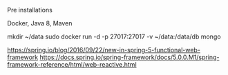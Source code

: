 
Pre installations 

Docker, Java 8, Maven 

mkdir ~/data
sudo docker run -d -p 27017:27017 -v ~/data:/data/db mongo

https://spring.io/blog/2016/09/22/new-in-spring-5-functional-web-framework
https://docs.spring.io/spring-framework/docs/5.0.0.M1/spring-framework-reference/html/web-reactive.html
